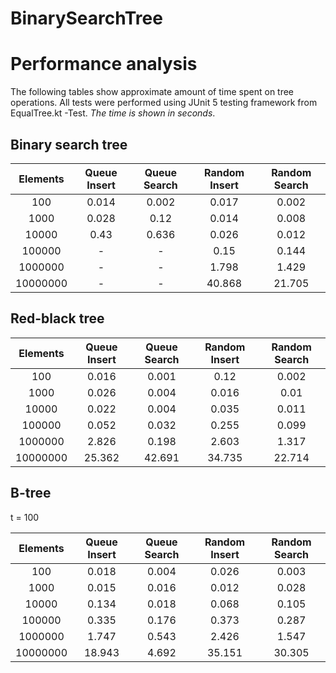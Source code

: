 # BinarySearchTree
# Performance analysis
The following tables show approximate amount of time spent on tree operations. All tests were performed using JUnit 5 testing framework from EqualTree.kt -Test. *The time is shown in seconds*.

## Binary search tree

| Elements | Queue Insert | Queue Search | Random Insert | Random Search |
|:--------:|:---------------:|:-----------------:|:----------------:|:-------------:|
| 100      |       0.014        |         0.002         |        0.017        |       0.002       |
| 1000     |       0.028        |         0.12         |         0.014       |       0.008       |
| 10000    |       0.43       |         0.636         |        0.026        |       0.012       |
| 100000   |     -      |         -         |        0.15       |       0.144      |
| 1000000  |        -        |         -         |       1.798       |       1.429      |
| 10000000 |        -        |         -         |       40.868      |      21.705      |


## Red-black tree

| Elements | Queue Insert | Queue Search | Random Insert | Random Search |
|:--------:|:--------------------:|:-----------------:|:----------------:|:-------------:|
| 100      |          0.016         |         0.001         |         0.12        |       0.002       |
| 1000     |          0.026          |         0.004         |        0.016        |       0.01       |
| 10000    |          0.022          |         0.004         |        0.035        |      0.011       |
| 100000   |          0.052          |         0.032         |        0.255       |       0.099      |
| 1000000  |          2.826         |        0.198         |       2.603       |       1.317      |
| 10000000 |         25.362        |        42.691        |       34.735      |      22.714      |


## B-tree

t = 100

| Elements | Queue Insert | Queue Search | Random Insert | Random Search |
|:--------:|:--------------------:|:-----------------:|:----------------:|:-------------:|
| 100      |          0.018          |         0.004         |        0.026        |        0.003      |
| 1000     |          0.015          |         0.016         |        0.012        |       0.028       |
| 10000    |          0.134         |         0.018         |        0.068       |       0.105       |
| 100000   |          0.335         |         0.176        |        0.373       |       0.287      |
| 1000000  |          1.747        |         0.543        |       2.426       |       1.547      |
| 10000000 |          18.943        |        4.692        |       35.151      |       30.305     |